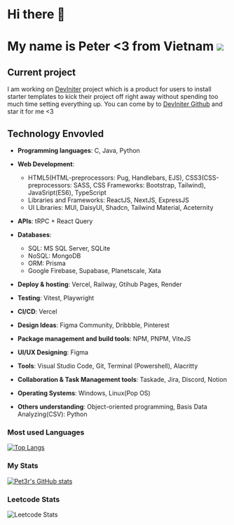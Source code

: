 # Hi there 👋 

# My name is Peter <3 from Vietnam ![](https://raw.githubusercontent.com/stevenrskelton/flag-icon/master/png/36/country-4x3/vn.png)

## Current project

I am working on [DevIniter](https://www.deviniter.site/) project which is a product for users to install starter templates to kick their project off right away without spending too much time setting everything up. You can come by to [DevIniter Github](https://github.com/Pet3r1512/DevIniter) and star it for me <3

## Technology Envovled
   - <strong>Programming languages</strong>: C, Java, Python
 
   - <strong>Web Development</strong>: 
      - HTML5(HTML-preprocessors: Pug, Handlebars, EJS), CSS3(CSS-preprocessors: SASS, CSS Frameworks: Bootstrap, Tailwind), JavaSript(ES6), TypeScript
      - Libraries and Frameworks: ReactJS, NextJS, ExpressJS
      - UI Libraries: MUI, DaisyUI, Shadcn, Tailwind Material, Aceternity

   - <strong>APIs</strong>: tRPC + React Query
   
   - <strong>Databases</strong>: 
      - SQL: MS SQL Server, SQLite
      - NoSQL: MongoDB
      - ORM: Prisma
      - Google Firebase, Supabase, Planetscale, Xata

   - <strong>Deploy & hosting</strong>: Vercel, Railway, Gtihub Pages, Render

   - <strong>Testing</strong>: Vitest, Playwright

   - <strong>CI/CD</strong>: Vercel

   - <strong>Design Ideas</strong>: Figma Community, Dribbble, Pinterest

   - <strong>Package management and build tools</strong>: NPM, PNPM, ViteJS

   - <strong>UI/UX Designing</strong>: Figma

   - <strong>Tools</strong>: Visual Studio Code, Git, Terminal (Powershell), Alacritty

   - <strong>Collaboration & Task Management tools</strong>: Taskade, Jira, Discord, Notion

   - <strong>Operating Systems</strong>: Windows, Linux(Pop OS)

   - <strong>Others understanding</strong>: Object-oriented programming, Basis Data Analyzing(CSV): Python

### Most used Languages
[![Top Langs](https://github-readme-stats.vercel.app/api/top-langs/?username=Pet3r1512&layout=compact)](https://github.com/anuraghazra/github-readme-stats)

### My Stats
[![Pet3r's GitHub stats](https://github-readme-stats.vercel.app/api?username=Pet3r1512)](https://github.com/anuraghazra/github-readme-stats)

### Leetcode Stats
![Leetcode Stats](https://leetcard.jacoblin.cool/Pet3r1512?theme=nord&font=Viga)
